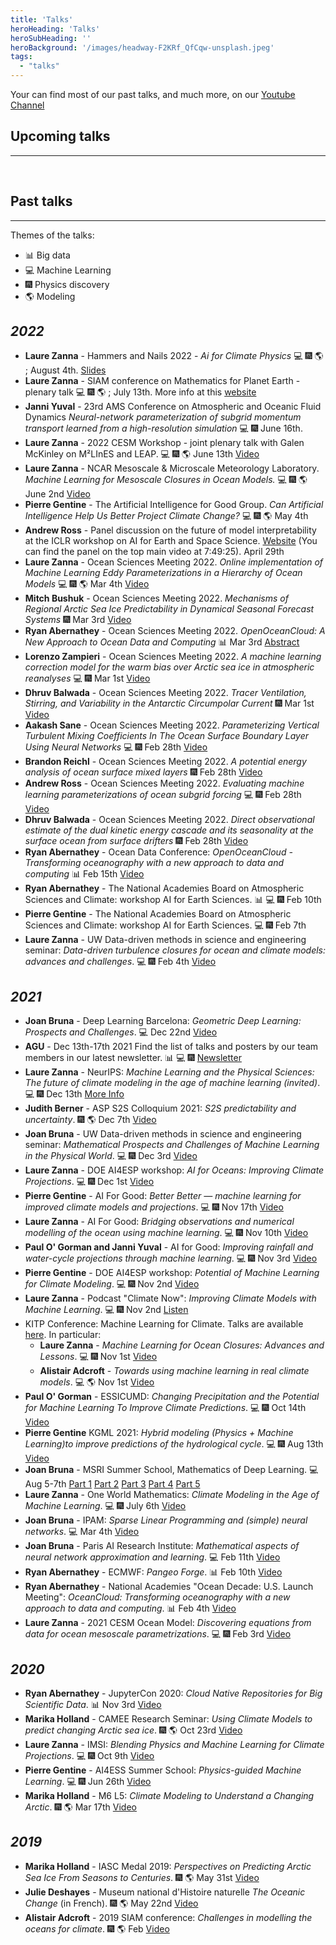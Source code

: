 ```yaml
---
title: 'Talks'
heroHeading: 'Talks'
heroSubHeading: ''
heroBackground: '/images/headway-F2KRf_QfCqw-unsplash.jpeg'
tags:
  - "talks"
---
```


Your can find most of our past talks, and much more, on our <a class="button button-inline" href="https://www.youtube.com/channel/UCUfOPtnJ3RlT7aOWODNvCmQ">Youtube Channel</a>

## Upcoming talks
---

<br>

## Past talks
---
Themes of the talks: 
* &#128202; Big data 
* &#128187; Machine Learning 
* &#127878; Physics discovery 
* &#127758; Modeling 

## *2022* 
* **Laure Zanna** - Hammers and Nails 2022 - *Ai for Climate Physics* &#128187; &#127878; &#127758; ; August 4th. [Slides](https://www.dropbox.com/s/31n3h2wjm7kcrkz/hammers_nails_plenary_2022.pdf?dl=0)
* **Laure Zanna** - SIAM conference on Mathematics for Planet Earth - plenary talk &#128187; &#127878; &#127758; ; July 13th. More info at this [website](https://www.siam.org/conferences/cm/conference/mpe22?_ga=2.193046573.1207615065.1657569935-11076920.1657569935)    
* **Janni Yuval** - 23rd AMS Conference on Atmospheric and Oceanic Fluid Dynamics *Neural-network parameterization of subgrid momentum transport learned from a high-resolution simulation* &#128187; &#127878; June 16th.
* **Laure Zanna** - 2022 CESM Workshop - joint plenary talk with Galen McKinley on M²LInES and LEAP. &#128187; &#127878; &#127758; June 13th  <a class="button button-inline" href="https://youtu.be/q_gGIL-Kvgs?list=PLfdKzSc-V-WAYHR8sPfddkCbnwnfuBb1A&t=11550">Video</a>
* **Laure Zanna** - NCAR Mesoscale & Microscale Meteorology Laboratory. *Machine Learning for Mesoscale Closures in Ocean Models.* &#128187; &#127878; &#127758; June 2nd <a class="button button-inline" href="https://www.youtube.com/watch?v=qRSXSkjvFcE">Video</a>
* **Pierre Gentine** - The Artificial Intelligence for Good Group. *Can Artificial Intelligence Help Us Better Project Climate Change?* &#128187; &#127878; &#127758; May 4th
* **Andrew Ross** - Panel discussion on the future of model interpretability at the ICLR workshop on AI for Earth and Space Science. [Website](https://iclr.cc/virtual/2022/workshop/4550) (You can find the panel on the top main video at 7:49:25). April 29th
* **Laure Zanna** - Ocean Sciences Meeting 2022. *Online implementation of Machine Learning Eddy Parameterizations in a Hierarchy of Ocean Models*  &#128187; &#127878; &#127758; Mar 4th <a class="button button-inline" href="https://youtu.be/ydiCxUliaG0">Video</a>
 * **Mitch Bushuk** - Ocean Sciences Meeting 2022. *Mechanisms of Regional Arctic Sea Ice Predictability in Dynamical Seasonal Forecast Systems* &#127878; Mar 3rd <a class="button button-inline" href="https://youtu.be/M3ypY9vPRpQ">Video</a>
* **Ryan Abernathey** -  Ocean Sciences Meeting 2022. *OpenOceanCloud: A New Approach to Ocean Data and Computing* &#128202; Mar 3rd <a class="button button-inline" href="https://osm2022.secure-platform.com/a/gallery/rounds/3/details/7164">Abstract</a>
* **Lorenzo Zampieri** - Ocean Sciences Meeting 2022. *A machine learning correction model for the warm bias over Arctic sea ice in atmospheric reanalyses* &#128187; &#127878; Mar 1st <a class="button button-inline" href="https://youtu.be/3SYWCtuzrKk">Video</a>
* **Dhruv Balwada** - Ocean Sciences Meeting 2022. *Tracer Ventilation, Stirring, and Variability in the Antarctic Circumpolar Current* &#127878; Mar 1st <a class="button button-inline" href="https://youtu.be/gTOzmE7_-mU">Video</a>
*  **Aakash Sane** - Ocean Sciences Meeting 2022. *Parameterizing Vertical Turbulent Mixing Coefficients In The Ocean Surface Boundary Layer Using Neural Networks* &#128187; &#127878; Feb 28th <a class="button button-inline" href="https://youtu.be/_mEUDl9OCSo">Video</a>
*  **Brandon Reichl** - Ocean Sciences Meeting 2022. *A potential energy analysis of ocean surface mixed layers* &#127878; Feb 28th <a class="button button-inline" href="https://youtu.be/pCdiWFwICr0">Video</a>
*  **Andrew Ross** - Ocean Sciences Meeting 2022. *Evaluating machine learning parameterizations of ocean subgrid forcing* &#128187; &#127878; Feb 28th <a class="button button-inline" href="https://youtu.be/fIIAqrFOUSM">Video</a>
*  **Dhruv Balwada** - Ocean Sciences Meeting 2022. *Direct observational estimate of the dual kinetic energy cascade and its seasonality at the surface ocean from surface drifters* &#127878; Feb 28th <a class="button button-inline" href="https://youtu.be/OKZl9IjWSHA">Video</a>
* **Ryan Abernathey** - Ocean Data Conference: *OpenOceanCloud - Transforming oceanography with a new approach to data and computing* &#128202; Feb 15th <a class="button button-inline" href="https://vimeo.com/670782104">Video</a> 
* **Ryan Abernathey** - The National Academies Board on Atmospheric Sciences and Climate: workshop AI for Earth Sciences. &#128202; &#128187; &#127878; Feb 10th
* **Pierre Gentine** - The National Academies Board on Atmospheric Sciences and Climate: workshop AI for Earth Sciences. &#128187; &#127878; Feb 7th
* **Laure Zanna** - UW Data-driven methods in science and engineering seminar: *Data-driven turbulence closures for ocean and climate models: advances and challenges*. &#128187; &#127878; Feb 4th <a class="button button-inline" href="https://www.youtube.com/watch?v=JB7LpUJlxc0&feature=youtu.be">Video</a> 

## *2021* 
* **Joan Bruna** - Deep Learning Barcelona: *Geometric Deep Learning: Prospects and Challenges*. &#128187; Dec 22nd <a class="button button-inline" href="https://www.youtube.com/watch?v=LJHzEM8_6k8">Video</a> 
 * **AGU** - Dec 13th-17th 2021 
  Find the list of talks and posters by our team members in our latest newsletter. &#128202; &#128187; &#127878; <a class="button button-inline" href="https://mailchi.mp/29ddfae980e7/m2lines-december-newsletter">Newsletter</a>
* **Laure Zanna** - NeurIPS: *Machine Learning and the Physical Sciences: The future of climate modeling in the age of machine learning (invited)*. &#128187; &#127878; Dec 13th <a class="button button-inline" href="https://ml4physicalsciences.github.io/2021/">More Info</a>
* **Judith Berner** - ASP S2S Colloquium 2021: *S2S predictability and uncertainty*. &#127878; &#127758; Dec 7th <a class="button button-inline" href="https://www.youtube.com/watch?v=Yp5ueV3yOM8">Video</a>
* **Joan Bruna** - UW Data-driven methods in science and engineering seminar: *Mathematical Prospects and Challenges of Machine Learning in the Physical World*. &#128187; &#127878; Dec 3rd <a class="button button-inline" href="https://www.youtube.com/watch?v=_sNEYmS0BdI">Video</a>
* **Laure Zanna** - DOE AI4ESP workshop: *AI for Oceans: Improving Climate Projections*. &#128187; &#127878; Dec 1st <a class="button button-inline" href="https://www.youtube.com/watch?v=c82K9vQrV1Q">Video</a>
* **Pierre Gentine** - AI For Good: *Better Better — machine learning for improved climate models and projections*. &#128187; &#127878; Nov 17th <a class="button button-inline" href="https://www.youtube.com/watch?v=SYC7ZVLxomI">Video</a>
* **Laure Zanna** - AI For Good: *Bridging observations and numerical modelling of the ocean using machine learning*. &#128187; &#127878; Nov 10th <a class="button button-inline" href="https://www.youtube.com/watch?v=BLF4w-4JUe4">Video</a>
* **Paul O' Gorman and Janni Yuval** - AI for Good: *Improving rainfall and water-cycle projections through machine learning*. &#128187; &#127878; Nov 3rd <a class="button button-inline" href="https://www.youtube.com/watch?v=ehHywbGSaBk">Video</a>
* **Pierre Gentine** - DOE AI4ESP workshop: *Potential of Machine Learning for Climate Modeling*. &#128187; &#127878; Nov 2nd <a class="button button-inline" href="https://youtu.be/YLWD1tqE4FA?t=1042">Video</a>
* **Laure Zanna** - Podcast "Climate Now": *Improving Climate Models with Machine Learning*. &#128187; &#127878; Nov 2nd <a class="button button-inline" href="https://podcasts.apple.com/us/podcast/climate-now/id1565404483">Listen </a>
* KITP Conference: Machine Learning for Climate. Talks are available [here](https://online.kitp.ucsb.edu/online/climate-c21/). In particular: 
    * **Laure Zanna** -	*Machine Learning for Ocean Closures: Advances and Lessons*. &#128187; &#127878; Nov 1st <a class="button button-inline" href="https://online.kitp.ucsb.edu/online/climate-c21/zanna/">Video</a>
    * **Alistair Adcroft** - *Towards using machine learning in real climate models*. &#128187; &#127758; Nov 1st <a class="button button-inline" href="https://online.kitp.ucsb.edu/online/climate-c21/adcroft/">Video</a>
 * **Paul O' Gorman** - ESSICUMD: *Changing Precipitation and the Potential for Machine Learning To Improve Climate Predictions*. &#128187; &#127878; Oct 14th <a class="button button-inline" href="https://www.youtube.com/watch?v=4evNO_WM5Ko">Video</a>
 * **Pierre Gentine** KGML 2021: *Hybrid modeling (Physics + Machine Learning)to improve predictions of the hydrological cycle*. &#128187; &#127878; Aug 13th <a class="button button-inline" href="https://www.youtube.com/watch?v=1wIH_NKU3JE">Video</a>
 *  **Joan Bruna** - MSRI Summer School, Mathematics of Deep Learning. &#128187; Aug 5-7th <a class="button button-inline" href="https://www.youtube.com/watch?v=ImQ0YHryxfg">Part 1</a> <a class="button button-inline" href="https://www.youtube.com/watch?v=8P6FLdNh7xo&list=PLTPQEx-31JXhguCush5J7OGnEORofoCW9&index=20">Part 2</a> <a class="button button-inline" href="https://www.youtube.com/watch?v=iJGq-vcETUQ&list=PLTPQEx-31JXhguCush5J7OGnEORofoCW9&index=21">Part 3</a> <a class="button button-inline" href="https://www.youtube.com/watch?v=7TXaQz6jSuM&list=PLTPQEx-31JXhguCush5J7OGnEORofoCW9&index=24">Part 4</a> <a class="button button-inline" href="https://www.youtube.com/watch?v=00c168rl-TA&list=PLTPQEx-31JXhguCush5J7OGnEORofoCW9&index=25">Part 5</a>
* **Laure Zanna** - One World Mathematics: *Climate Modeling in the Age of Machine Learning*. &#128187; &#127878; July 6th <a class="button button-inline" href="https://www.youtube.com/watch?v=bH_A1nvwiDI">Video</a>
* **Joan Bruna** - IPAM: *Sparse Linear Programming and (simple) neural networks*. &#128187; Mar 4th <a class="button button-inline" href="https://www.youtube.com/watch?v=zF2boWRsvMU">Video</a>
* **Joan Bruna** - Paris AI Research Institute: *Mathematical aspects of neural network approximation and learning*. &#128187; Feb 11th <a class="button button-inline" href="https://www.youtube.com/watch?v=CjtXrWJj16c">Video</a>
* **Ryan Abernathey** - ECMWF: *Pangeo Forge*. &#128202; Feb 10th <a class="button button-inline" href="https://vimeo.com/510830389">Video</a> 
* **Ryan Abernathey** - National Academies "Ocean Decade: U.S. Launch Meeting": *OceanCloud: Transforming oceanography with a new approach to data and computing*. &#128202; Feb 4th <a class="button button-inline" href="https://vimeo.com/508434363">Video</a>
* **Laure Zanna** - 2021 CESM Ocean Model: *Discovering equations from data for ocean mesoscale parametrizations*. &#128187; &#127878; Feb 3rd <a class="button button-inline" href="https://youtu.be/9YQnW9ylacU?t=20685">Video</a>

## *2020*
 * **Ryan Abernathey** - JupyterCon 2020: *Cloud Native Repositories for Big Scientific Data*. &#128202; Nov 3rd <a class="button button-inline" href="https://www.youtube.com/watch?v=lg7-qi4dEZ8">Video</a>
 * **Marika Holland** - CAMEE Research Seminar: *Using Climate Models to predict changing Arctic sea ice*. &#127878; &#127758; Oct 23rd <a class="button button-inline" href="https://www.youtube.com/watch?v=RHAMrCs09W4">Video</a>
 * **Laure Zanna** - IMSI: *Blending Physics and Machine Learning for Climate Projections*. &#128187; &#127878; Oct 9th <a class="button button-inline" href="https://www.imsi.institute/videos/blending-physics-and-machine-learning-to-improve-climate-projections/">Video</a>
 * **Pierre Gentine** - AI4ESS Summer School: *Physics-guided Machine Learning*. &#128187; &#127878; Jun 26th <a class="button button-inline" href="https://www.youtube.com/watch?v=T60OmRD102s">Video</a>
 * **Marika Holland** - M6 L5: *Climate Modeling to Understand a Changing Arctic*. &#127878; &#127758; Mar 17th <a class="button button-inline" href="https://www.youtube.com/watch?v=C1H7MkDTZ7g">Video</a>
   
## *2019* 
 * **Marika Holland** - IASC Medal 2019: *Perspectives on Predicting Arctic Sea Ice From Seasons to Centuries*. &#127878; &#127758; May 31st <a class="button button-inline" href="https://www.youtube.com/watch?v=c-HtcOtgySU&t=48s">Video</a>
 * **Julie Deshayes** - Museum national d'Histoire naturelle *The Oceanic Change* (in French). &#127878; &#127758; May 22nd <a class="button button-inline" href="https://www.youtube.com/watch?v=Jl_KeM34gfI">Video</a>
 * **Alistair Adcroft** - 2019 SIAM conference: *Challenges in modelling the oceans for climate*. &#127878; &#127758; Feb <a class="button button-inline" href="https://www.pathlms.com/siam/courses/10878/sections/14374/video_presentations/127453">Video</a> 
 
